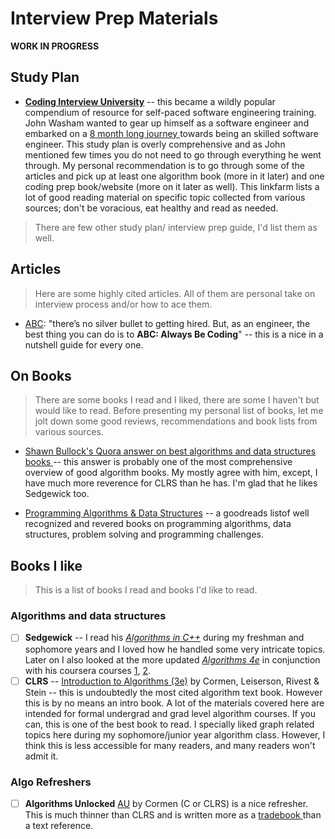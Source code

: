 Interview Prep Materials
========================
**WORK IN PROGRESS**

## Study Plan
- **[Coding Interview University](https://github.com/jwasham/coding-interview-university)** -- this became a wildly popular 
compendium of resource for self-paced software engineering training. John Washam wanted to gear up himself as a software 
engineer and embarked on a [8 month long journey
](https://medium.freecodecamp.org/why-i-studied-full-time-for-8-months-for-a-google-interview-cc662ce9bb13) 
towards being an skilled software engineer. This study plan is overly comprehensive and as John mentioned few times you do not need
to go through everything he went through. My personal recommendation is to go through some of the articles and pick up at least one 
algorithm book (more in it later) and one coding prep book/website (more on it later as well). This linkfarm lists a lot of good 
reading material on specific topic collected from various sources; don't be voracious, eat healthy and read as needed. 
 
> There are few other study plan/ interview prep guide, I'd list them as well. 


## Articles
> Here are some highly cited articles. All of them are personal take on interview process and/or how to ace them. 

- [ABC](https://medium.com/always-be-coding/abc-always-be-coding-d5f8051afce2): "there’s no silver bullet
to getting hired. But, as an engineer, the best thing you can do is to **ABC: Always Be Coding**" -- this is a nice 
in a nutshell guide for every one. 

## On Books
> There are some books I read and I liked, there are some I haven't but would like to read. Before presenting my personal list 
of books, let me jolt down some good reviews, recommendations and book lists from various sources.

- [Shawn Bullock's Quora answer on best algorithms and data structures books
](https://www.quora.com/What-are-the-best-books-on-algorithms-and-data-structures/answer/Shawn-Bullock-7) -- this 
answer is probably one of the most comprehensive overview of good algorithm books. My mostly agree with him, except, I 
have much more reverence for CLRS than he has. I'm glad that he likes Sedgewick too. 

- [Programming Algorithms & Data Structures](https://www.goodreads.com/list/show/126971.Programming_Algorithms_Data_Structures) -- 
a goodreads listof well recognized and revered books on programming algorithms, data structures, problem solving 
and programming challenges.

## Books I like 
> This is a list of books I read and books I'd like to read.

### Algorithms and data structures
- [ ]  **Sedgewick** -- I read his [*Algorithms in C++*](http://a.co/d/9cUnqJI) during my freshman and sophomore years and I loved how 
he handled some very intricate topics. Later on I also looked at the more updated *[Algorithms 4e](http://a.co/d/0LDYqsh)* in 
conjunction with his coursera courses [1](https://www.coursera.org/learn/algorithms-part1), 
[2](https://www.coursera.org/learn/algorithms-part2). 
- [ ]  **CLRS** -- [Introduction to Algorithms (3e)](http://a.co/d/aVnF8Eu) by Cormen, Leiserson, Rivest & Stein -- this is 
undoubtedly the most cited algorithm text book. However this is by no means an intro book. A lot of the materials covered here
are intended for formal undergrad and grad level algorithm courses. If you can, this is one of the best book to read. I specially 
liked graph related topics here during my sophomore/junior year algorithm class. However, I think this is less accessible for many
readers, and many readers won't admit it. 

### Algo Refreshers
- [ ] **Algorithms Unlocked** [AU](http://a.co/d/egtBmR0) by Cormen (C or CLRS) is a nice refresher. This is much thinner than CLRS 
and is written more as a [tradebook
](https://www.quora.com/Whats-the-difference-between-algorithm-books-CLRS-and-the-Algorithms-Unlocked/answers/7930807) 
than a text reference. 



